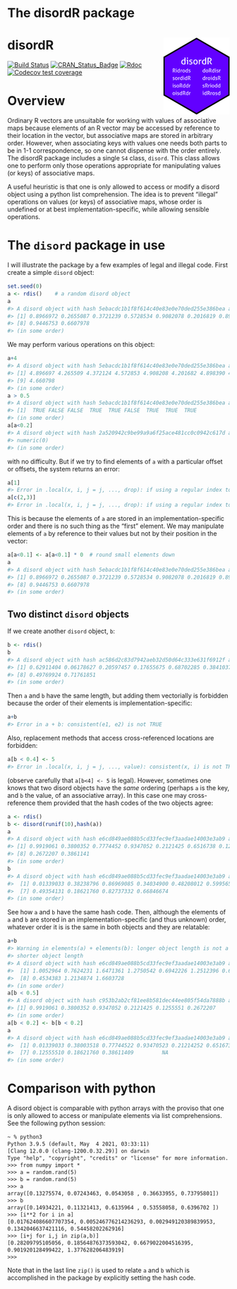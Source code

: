 The disordR package
================

<!-- README.md is generated from README.Rmd. Please edit that file -->

# disordR <img src="man/figures/disordR.png" width = "150" align="right" />

<!-- badges: start -->

[![Build
Status](https://travis-ci.com/RobinHankin/disordR.svg?branch=master)](https://travis-ci.com/RobinHankin/disordR)
[![CRAN\_Status\_Badge](https://www.r-pkg.org/badges/version/disordR)](https://cran.r-project.org/package=disordR)
[![Rdoc](https://www.rdocumentation.org/badges/version/disordR)](https://www.rdocumentation.org/packages/disordR)
[![Codecov test
coverage](https://codecov.io/gh/RobinHankin/disordR/branch/master/graph/badge.svg)](https://codecov.io/gh/RobinHankin/disordR/branch/master)
<!-- badges: end -->

# Overview

Ordinary R vectors are unsuitable for working with values of associative
maps because elements of an R vector may be accessed by reference to
their location in the vector, but associative maps are stored in
arbitrary order. However, when associating keys with values one needs
both parts to be in 1-1 correspondence, so one cannot dispense with the
order entirely. The disordR package includes a single `S4` class,
`disord`. This class allows one to perform only those operations
appropriate for manipulating values (or keys) of associative maps.

A useful heuristic is that one is only allowed to access or modify a
disord object using a python list comprehension. The idea is to prevent
“illegal” operations on values (or keys) of associative maps, whose
order is undefined or at best implementation-specific, while allowing
sensible operations.

# The `disord` package in use

I will illustrate the package by a few examples of legal and illegal
code. First create a simple `disord` object:

``` r
set.seed(0)
a <- rdis()    # a random disord object
a
#> A disord object with hash 5ebacdc1b1f8f614c40e83e0e70ded255e386bea and elements
#> [1] 0.8966972 0.2655087 0.3721239 0.5728534 0.9082078 0.2016819 0.8983897
#> [8] 0.9446753 0.6607978
#> (in some order)
```

We may perform various operations on this object:

``` r
a+4
#> A disord object with hash 5ebacdc1b1f8f614c40e83e0e70ded255e386bea and elements
#> [1] 4.896697 4.265509 4.372124 4.572853 4.908208 4.201682 4.898390 4.944675
#> [9] 4.660798
#> (in some order)
a > 0.5
#> A disord object with hash 5ebacdc1b1f8f614c40e83e0e70ded255e386bea and elements
#> [1]  TRUE FALSE FALSE  TRUE  TRUE FALSE  TRUE  TRUE  TRUE
#> (in some order)
a[a<0.2]
#> A disord object with hash 2a520942c9be99a9a6f25ace481cc0c0942c617d and elements
#> numeric(0)
#> (in some order)
```

with no difficulty. But if we try to find elements of `a` with a
particular offset or offsets, the system returns an error:

``` r
a[1]
#> Error in .local(x, i, j = j, ..., drop): if using a regular index to extract, must extract each element once and once only
a[c(2,3)]
#> Error in .local(x, i, j = j, ..., drop): if using a regular index to extract, must extract each element once and once only
```

This is because the elements of `a` are stored in an
implementation-specific order and there is no such thing as the “first”
element. We may manipulate elements of `a` by reference to their values
but not by their position in the vector:

``` r
a[a<0.1] <- a[a<0.1] * 0  # round small elements down
a
#> A disord object with hash 5ebacdc1b1f8f614c40e83e0e70ded255e386bea and elements
#> [1] 0.8966972 0.2655087 0.3721239 0.5728534 0.9082078 0.2016819 0.8983897
#> [8] 0.9446753 0.6607978
#> (in some order)
```

## Two distinct `disord` objects

If we create another `disord` object, `b`:

``` r
b <- rdis()
b
#> A disord object with hash ac586d2c83d7942aeb32d50d64c333e631f6912f and elements
#> [1] 0.62911404 0.06178627 0.20597457 0.17655675 0.68702285 0.38410372 0.76984142
#> [8] 0.49769924 0.71761851
#> (in some order)
```

Then `a` and `b` have the same length, but adding them vectorially is
forbidden because the order of their elements is
implementation-specific:

``` r
a+b
#> Error in a + b: consistent(e1, e2) is not TRUE
```

Also, replacement methods that access cross-referenced locations are
forbidden:

``` r
a[b < 0.4] <- 5
#> Error in .local(x, i, j = j, ..., value): consistent(x, i) is not TRUE
```

(observe carefully that `a[b<4] <- 5` is legal). However, sometimes one
knows that two disord objects have the *same* ordering (perhaps `a` is
the key, and `b` the value, of an associative array). In this case one
may cross-reference them provided that the hash codes of the two objects
agree:

``` r
a <- rdis()
b <- disord(runif(10),hash(a))
a
#> A disord object with hash e6cd849ae088b5cd33fec9ef3aadae14003e3ab9 and elements
#> [1] 0.9919061 0.3800352 0.7774452 0.9347052 0.2121425 0.6516738 0.1255551
#> [8] 0.2672207 0.3861141
#> (in some order)
b
#> A disord object with hash e6cd849ae088b5cd33fec9ef3aadae14003e3ab9 and elements
#>  [1] 0.01339033 0.38238796 0.86969085 0.34034900 0.48208012 0.59956583
#>  [7] 0.49354131 0.18621760 0.82737332 0.66846674
#> (in some order)
```

See how `a` and `b` have the same hash code. Then, although the elements
of `a` and `b` are stored in an implementation-specific (and thus
unknown) order, whatever order it is is the same in both objects and
they are relatable:

``` r
a+b
#> Warning in elements(a) + elements(b): longer object length is not a multiple of
#> shorter object length
#> A disord object with hash e6cd849ae088b5cd33fec9ef3aadae14003e3ab9 and elements
#>  [1] 1.0052964 0.7624231 1.6471361 1.2750542 0.6942226 1.2512396 0.6190964
#>  [8] 0.4534383 1.2134874 1.6603728
#> (in some order)
a[b < 0.5]
#> A disord object with hash c953b2ab2cf81ee8b581dec44ee805f54da7888b and elements
#> [1] 0.9919061 0.3800352 0.9347052 0.2121425 0.1255551 0.2672207
#> (in some order)
a[b < 0.2] <- b[b < 0.2]
a
#> A disord object with hash e6cd849ae088b5cd33fec9ef3aadae14003e3ab9 and elements
#>  [1] 0.01339033 0.38003518 0.77744522 0.93470523 0.21214252 0.65167377
#>  [7] 0.12555510 0.18621760 0.38611409         NA
#> (in some order)
```

# Comparison with python

A disord object is comparable with python arrays with the proviso that
one is only allowed to access or manipulate elements via list
comprehensions. See the following python session:

    ~ % python3
    Python 3.9.5 (default, May  4 2021, 03:33:11) 
    [Clang 12.0.0 (clang-1200.0.32.29)] on darwin
    Type "help", "copyright", "credits" or "license" for more information.
    >>> from numpy import *
    >>> a = random.rand(5)
    >>> b = random.rand(5)
    >>> a
    array([0.13275574, 0.07243463, 0.0543058 , 0.36633955, 0.73795801])
    >>> b
    array([0.14934221, 0.11321413, 0.6135964 , 0.53558058, 0.6396702 ])
    >>> [i**2 for i in a]
    [0.017624086607707354, 0.005246776214236293, 0.002949120389839953, 0.1342046637421116, 0.54458202262916]
    >>> [i+j for i,j in zip(a,b)]
    [0.28209795105056, 0.18564876373593042, 0.6679022004516395, 0.901920128499422, 1.377628206483919]
    >>> 

Note that in the last line `zip()` is used to relate `a` and `b` which
is accomplished in the package by explicitly setting the hash code.
